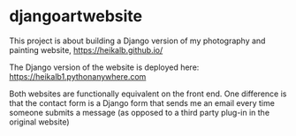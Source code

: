 # djangoartwebsite

This project is about building a Django version of my photography and 
painting website, https://heikalb.github.io/

The Django version of the website is deployed here: https://heikalb1.pythonanywhere.com

Both websites are functionally equivalent on the front end. One difference is that
the contact form is a Django form that sends me an email every time someone
submits a message (as opposed to a third party plug-in in the original website)